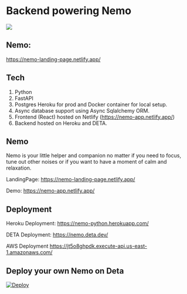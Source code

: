 # Backend powering Nemo

<img src="https://iili.io/tSScHG.png" />

## Nemo:

https://nemo-landing-page.netlify.app/

## Tech

1. Python
2. FastAPI
3. Postgres Heroku for prod and Docker container for local setup.
4. Async database support using Async Sqlalchemy ORM.
5. Frontend (React) hosted on Netlify (https://nemo-app.netlify.app/)
6. Backend hosted on Heroku and DETA.

## Nemo

Nemo is your little helper and companion no matter if you need to focus, tune out other noises or if you want to have a moment of calm and relaxation.

LandingPage: https://nemo-landing-page.netlify.app/

Demo: https://nemo-app.netlify.app/

## Deployment

Heroku Deployment:
https://nemo-python.herokuapp.com/

DETA Deployment:
https://nemo.deta.dev/

AWS Deployment
https://jt5o8ghpdk.execute-api.us-east-1.amazonaws.com/

## Deploy your own Nemo on Deta

[![Deploy](https://button.deta.dev/1/svg)](https://go.deta.dev/deploy?repo=https://github.com/harshitsinghai77/nemo-backend)
